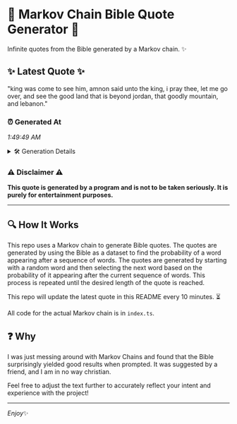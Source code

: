 # 📖 Markov Chain Bible Quote Generator 📖

Infinite quotes from the Bible generated by a Markov chain. ✨

## ✨ Latest Quote ✨
"king was come to see him, amnon said unto the king, i pray thee, let me go over, and see the good land that is beyond jordan, that goodly mountain, and lebanon."

### ⏰ Generated At
*1:49:49 AM*

<details>
    <summary>🛠️ Generation Details</summary>
    <p>
        <strong>🌱 Seed:</strong> king<br>
        <strong>🔄 Iterations:</strong> 31<br>
        <strong>📜 Context History:</strong><br>[ king ]: was<br>[ king, was ]: come<br>[ king, was, come ]: to<br>[ king, was, come, to ]: see<br>[ king, was, come, to, see ]: him,<br>[ king, was, come, to, see, him, ]: amnon<br>[ was, come, to, see, him,, amnon ]: said<br>[ come, to, see, him,, amnon, said ]: unto<br>[ to, see, him,, amnon, said, unto ]: the<br>[ see, him,, amnon, said, unto, the ]: king,<br>[ him,, amnon, said, unto, the, king, ]: i<br>[ amnon, said, unto, the, king,, i ]: pray<br>[ said, unto, the, king,, i, pray ]: thee,<br>[ unto, the, king,, i, pray, thee, ]: let<br>[ the, king,, i, pray, thee,, let ]: me<br>[ king,, i, pray, thee,, let, me ]: go<br>[ i, pray, thee,, let, me, go ]: over,<br>[ pray, thee,, let, me, go, over, ]: and<br>[ thee,, let, me, go, over,, and ]: see<br>[ let, me, go, over,, and, see ]: the<br>[ me, go, over,, and, see, the ]: good<br>[ go, over,, and, see, the, good ]: land<br>[ over,, and, see, the, good, land ]: that<br>[ and, see, the, good, land, that ]: is<br>[ see, the, good, land, that, is ]: beyond<br>[ the, good, land, that, is, beyond ]: jordan,<br>[ good, land, that, is, beyond, jordan, ]: that<br>[ land, that, is, beyond, jordan,, that ]: goodly<br>[ that, is, beyond, jordan,, that, goodly ]: mountain,<br>[ is, beyond, jordan,, that, goodly, mountain, ]: and<br>[ beyond, jordan,, that, goodly, mountain,, and ]: lebanon.<br>
    </p>
</details>

### ⚠️ Disclaimer ⚠️
**This quote is generated by a program and is not to be taken seriously. It is purely for entertainment purposes.**

---

## 🔍 How It Works

This repo uses a Markov chain to generate Bible quotes. The quotes are generated by using the Bible as a dataset to find the probability of a word appearing after a sequence of words. The quotes are generated by starting with a random word and then selecting the next word based on the probability of it appearing after the current sequence of words. This process is repeated until the desired length of the quote is reached.

This repo will update the latest quote in this README every 10 minutes. ⏳

All code for the actual Markov chain is in `index.ts`.

## ❓ Why

I was just messing around with Markov Chains and found that the Bible surprisingly yielded good results when prompted. 
It was suggested by a friend, and I am in no way christian.

Feel free to adjust the text further to accurately reflect your intent and experience with the project!

---

*Enjoy*✨
